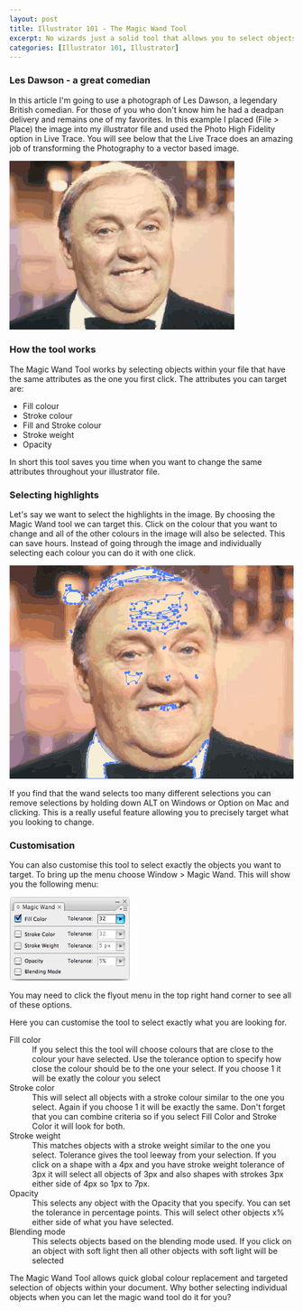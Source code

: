 ```yaml
--- 
layout: post
title: Illustrator 101 - The Magic Wand Tool
excerpt: No wizards just a solid tool that allows you to select objects based on defined criteria and make quick changes to your drawings and illustrations.
categories: [Illustrator 101, Illustrator]
---
```

<h3>Les Dawson - a great comedian</h3>
<p>In this article I'm going to use a photograph of Les Dawson, a legendary British comedian. For those of you who don't know him he had a deadpan delivery and remains one of my favorites. In this example I placed (File > Place) the image into my illustrator file and used the Photo High Fidelity option in Live Trace. You will see below that the Live Trace does an amazing job of transforming the Photography to a vector based image.</p>

<img src="/images/articles/les_photo.jpg" alt="Les Dawson" title="Les Dawson" width="399" height="299" />


<h3>How the tool works</h3>
<p>The Magic Wand Tool works by selecting objects within your file that have the same attributes as the one you first click. The attributes you can target are:</p>

<ul>
<li>Fill colour</li>
<li>Stroke colour</li>
<li>Fill and Stroke colour</li>
<li>Stroke weight</li>
<li>Opacity</li>
</ul>

<p>In short this tool saves you time when you want to change the same attributes throughout your illustrator file.</p> 

<h3>Selecting highlights</h3>
<p>Let's say we want to select the highlights in the image. By choosing the Magic Wand tool we can target this. Click on the colour that you want to change and all of the other colours in the image will also be selected. This can save hours. Instead of going through the image and individually selecting each colour you can do it with one click.</p> 

<img src="/images/articles/les_selection.jpg" alt="Les Dawson Selection" title="Les Dawson Selection" width="504" height="378" />

<p>If you find that the wand selects too many different selections you can remove selections by holding down ALT on Windows or Option on Mac and clicking. This is a really useful feature allowing you to precisely target what you looking to change. </p>

<h3>Customisation</h3>
<p>You can also customise this tool to select exactly the objects you want to target. To bring up the menu choose Window > Magic Wand. This will show you the following menu:</p>

<img src="/images/articles/magic_wand_options.jpg" alt="Magic Wand Options" title="Magic Wand Options" width="213" height="149" />

<p>You may need to click the flyout menu in the top right hand corner to see all of these options.</p> 

<p>Here you can customise the tool to select exactly what you are looking for. </p>

<dl>
<dt>Fill color</dt>
<dd>If you select this the tool will choose colours that are close to the colour your have selected. Use the tolerance option to specify how close the colour should be to the one your select. If you choose 1 it will be exatly the colour you select</dd>
<dt>Stroke color</dt>
<dd>This will select all objects with a stroke colour similar to the one you select. Again if you choose 1 it will be exactly the same. Don't forget that you can combine criteria so if you select Fill Color and Stroke Color it will look for both.</dd>
<dt>Stroke weight</dt>
<dd>This matches objects with a stroke weight similar to the one you select. Tolerance gives the tool leeway from your selection. If you click on a shape with a 4px and you have stroke weight tolerance of 3px it will select all objects of 3px and also shapes with strokes 3px either side of 4px so 1px to 7px. </dd>
<dt>Opacity</dt>
<dd>This selects any object with the Opacity that you specify. You can set the tolerance in percentage points. This will select other objects x% either side of what you have selected. </dd>
<dt>Blending mode</dt>
<dd>This selects objects based on the blending mode used. If you click on an object with soft light then all other objects with soft light will be selected</dd>
</dl>

<p>The Magic Wand Tool allows quick global colour replacement and targeted selection of objects within your document. Why bother selecting individual objects when you can let the magic wand tool do it for you?</p>


